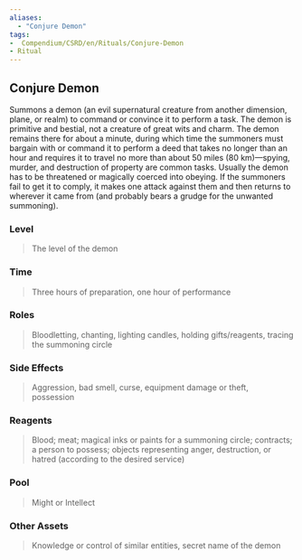 ```yaml
---
aliases:
  - "Conjure Demon"
tags:
-  Compendium/CSRD/en/Rituals/Conjure-Demon
- Ritual
---
```

## Conjure Demon
Summons a demon (an evil supernatural creature from another dimension, plane, or realm) to command or convince it to perform a task. The demon is primitive and bestial, not a creature of great wits and charm. The demon remains there for about a minute, during which time the summoners must bargain with or command it to perform a deed that takes no longer than an hour and requires it to travel no more than about 50 miles (80 km)—spying, murder, and destruction of property are common tasks. Usually the demon has to be threatened or magically coerced into obeying. If the summoners fail to get it to comply, it makes one attack against them and then returns to wherever it came from (and probably bears a grudge for the unwanted summoning). 

### Level 
>The level of the demon 
### Time 
>Three hours of preparation, one hour of performance 
### Roles 
>Bloodletting, chanting, lighting candles, holding gifts/reagents, tracing the summoning circle 
### Side Effects 
>Aggression, bad smell, curse, equipment damage or theft, possession 
### Reagents  
>Blood; meat; magical inks or paints for a summoning circle; contracts; a person to possess; objects representing anger, destruction, or hatred (according to the desired service) 
### Pool  
>Might or Intellect 
### Other Assets 
>Knowledge or control of similar entities, secret name of the demon
